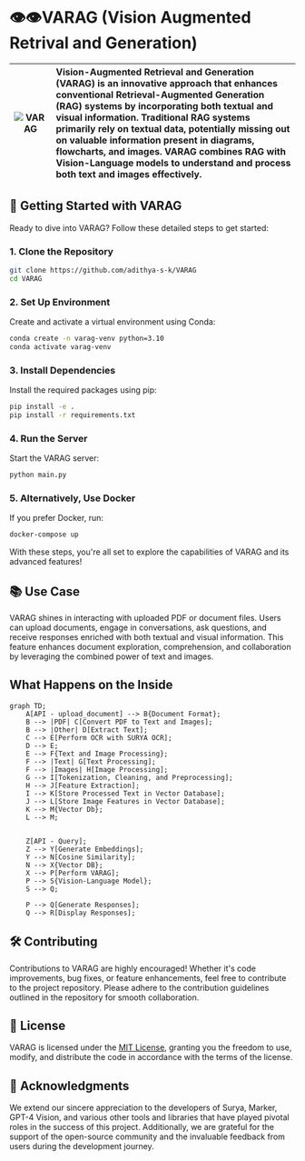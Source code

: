 # 👁️👁️VARAG (Vision Augmented Retrival and Generation)

| ![VARAG](https://github.com/adithya-s-k/VARAG/assets/27956426/08947c34-1f7b-481b-ab12-1efd2e5ab92f)| Vision-Augmented Retrieval and Generation (VARAG) is an innovative approach that enhances conventional Retrieval-Augmented Generation (RAG) systems by incorporating both textual and visual information. Traditional RAG systems primarily rely on textual data, potentially missing out on valuable information present in diagrams, flowcharts, and images. VARAG combines RAG with Vision-Language models to understand and process both text and images effectively. |
|:--:|:--|

## **🚀 Getting Started with VARAG**

Ready to dive into VARAG? Follow these detailed steps to get started:

### **1. Clone the Repository**

```bash
git clone https://github.com/adithya-s-k/VARAG
cd VARAG
```

### **2. Set Up Environment**

Create and activate a virtual environment using Conda:

```bash
conda create -n varag-venv python=3.10
conda activate varag-venv
```

### **3. Install Dependencies**

Install the required packages using pip:

```bash
pip install -e .
pip install -r requirements.txt
```

### **4. Run the Server**

Start the VARAG server:

```bash
python main.py
```

### **5. Alternatively, Use Docker**

If you prefer Docker, run:

```bash
docker-compose up
```

With these steps, you're all set to explore the capabilities of VARAG and its advanced features!

## **📚 Use Case**

VARAG shines in interacting with uploaded PDF or document files. Users can upload documents, engage in conversations, ask questions, and receive responses enriched with both textual and visual information. This feature enhances document exploration, comprehension, and collaboration by leveraging the combined power of text and images.

## What Happens on the Inside
```mermaid
graph TD;
    A[API - upload_document] --> B{Document Format};
    B --> |PDF| C[Convert PDF to Text and Images];
    B --> |Other| D[Extract Text];
    C --> E[Perform OCR with SURYA OCR];
    D --> E;
    E --> F{Text and Image Processing};
    F --> |Text| G[Text Processing];
    F --> |Images| H[Image Processing];
    G --> I[Tokenization, Cleaning, and Preprocessing];
    H --> J[Feature Extraction];
    I --> K[Store Processed Text in Vector Database];
    J --> L[Store Image Features in Vector Database];
    K --> M{Vector Db};
    L --> M;
    
    
    Z[API - Query];
    Z --> Y[Generate Embeddings];
    Y --> N[Cosine Similarity];
    N --> X{Vector DB};
    X --> P[Perform VARAG];
    P --> S{Vision-Language Model};
    S --> Q;

    P --> Q[Generate Responses];
    Q --> R[Display Responses];
```

## **🛠️ Contributing**

Contributions to VARAG are highly encouraged! Whether it's code improvements, bug fixes, or feature enhancements, feel free to contribute to the project repository. Please adhere to the contribution guidelines outlined in the repository for smooth collaboration.

## **📜 License**

VARAG is licensed under the [MIT License](https://opensource.org/licenses/MIT), granting you the freedom to use, modify, and distribute the code in accordance with the terms of the license.

## **🙏 Acknowledgments**

We extend our sincere appreciation to the developers of Surya, Marker, GPT-4 Vision, and various other tools and libraries that have played pivotal roles in the success of this project. Additionally, we are grateful for the support of the open-source community and the invaluable feedback from users during the development journey.

